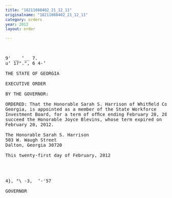 ```yaml
---
title: "18211088402_21_12_11"
originalname: "18211088402_21_12_11"
category: orders
year: 2012
layout: order

---
```

<pre>
 

9' __ ‘__ 7.
u‘ 17".", 6 4-’

THE STATE OF GEORGIA

EXECUTIVE ORDER

BY THE GOVERNOR:

ORDERED: That the Honorable Sarah S. Harrison of Whitﬁeld County,
Georgia, is appointed as a member of the State Workforce
Investment Board, for a term of ofﬁce ending February 20, 2015, to
succeed the Honorable Joyce Blevins, whose term expired on
February 20, 2012.

The Honorable Sarah S. Harrison
503 W. Waugh Street
Dalton, Georgia 30720

This twenty-first day of February, 2012

 
    

4}, "\ -3,  ‘-'57 

GOVERNOR

</pre>
